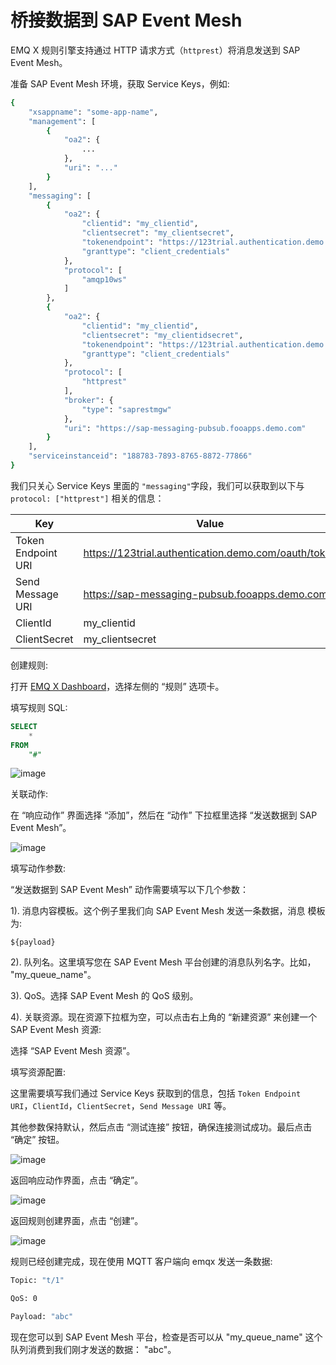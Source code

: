 # 桥接数据到 SAP Event Mesh

EMQ X 规则引擎支持通过 HTTP 请求方式（`httprest`）将消息发送到 SAP Event Mesh。

准备 SAP Event Mesh 环境，获取 Service Keys，例如:

```bash
{
    "xsappname": "some-app-name",
    "management": [
        {
            "oa2": {
                ...
            },
            "uri": "..."
        }
    ],
    "messaging": [
        {
            "oa2": {
                "clientid": "my_clientid",
                "clientsecret": "my_clientsecret",
                "tokenendpoint": "https://123trial.authentication.demo.com/oauth/token",
                "granttype": "client_credentials"
            },
            "protocol": [
                "amqp10ws"
            ]
        },
        {
            "oa2": {
                "clientid": "my_clientid",
                "clientsecret": "my_clientidsecret",
                "tokenendpoint": "https://123trial.authentication.demo.com/oauth/token",
                "granttype": "client_credentials"
            },
            "protocol": [
                "httprest"
            ],
            "broker": {
                "type": "saprestmgw"
            },
            "uri": "https://sap-messaging-pubsub.fooapps.demo.com"
        }
    ],
    "serviceinstanceid": "188783-7893-8765-8872-77866"
}
```

我们只关心 Service Keys 里面的 `"messaging"`字段，我们可以获取到以下与 `protocol: ["httprest"]` 相关的信息：

| Key                | Value|
|--------------------|------------------------------|
| Token Endpoint URI | https://123trial.authentication.demo.com/oauth/token |
| Send Message URI | https://sap-messaging-pubsub.fooapps.demo.com |
| ClientId | my_clientid |
| ClientSecret | my_clientsecret |

创建规则:

打开 [EMQ X Dashboard](http://127.0.0.1:18083/#/rules)，选择左侧的 “规则” 选项卡。

填写规则 SQL:

```sql
SELECT
    *
FROM
    "#"
```

![image](./assets/rule-engine/zh_sap_rule_sql.png)

关联动作:

在 “响应动作” 界面选择 “添加”，然后在 “动作” 下拉框里选择 “发送数据到 SAP Event Mesh”。

![image](./assets/rule-engine/zh_sap_action.png)

填写动作参数:

“发送数据到 SAP Event Mesh” 动作需要填写以下几个参数：

1). 消息内容模板。这个例子里我们向 SAP Event Mesh 发送一条数据，消息
​    模板为:

```
${payload}
```

2). 队列名。这里填写您在 SAP Event Mesh 平台创建的消息队列名字。比如，
"my_queue_name"。

3). QoS。选择 SAP Event Mesh 的 QoS 级别。

4). 关联资源。现在资源下拉框为空，可以点击右上角的 “新建资源” 来创建一个 SAP Event Mesh 资源:

选择 “SAP Event Mesh 资源”。

填写资源配置:

这里需要填写我们通过 Service Keys 获取到的信息，包括 `Token Endpoint URI`，`ClientId`，`ClientSecret`，`Send Message URI` 等。

其他参数保持默认，然后点击 “测试连接” 按钮，确保连接测试成功。最后点击 “确定” 按钮。

![image](./assets/rule-engine/zh_sap_resource.png)

返回响应动作界面，点击 “确定”。

![image](./assets/rule-engine/zh_sap_action_1.png)

返回规则创建界面，点击 “创建”。

![image](./assets/rule-engine/zh_sap_rule_sql_1.png)

规则已经创建完成，现在使用 MQTT 客户端向 emqx 发送一条数据:

```bash
Topic: "t/1"

QoS: 0

Payload: "abc"
```

现在您可以到 SAP Event Mesh 平台，检查是否可以从 "my_queue_name" 这个队列消费到我们刚才发送的数据： "abc"。
